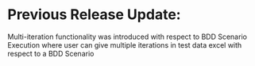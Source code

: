 # Previous Release Update:
 
Multi-iteration functionality was introduced with respect to BDD Scenario Execution where user can give multiple iterations in test data excel with respect to a BDD Scenario
